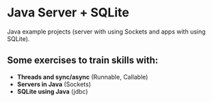 # Java Server + SQLite
Java example projects (server with using Sockets and apps with using SQLite).

<h2>Some exercises to train skills with:</h2>
<ul>
  <li><b>Threads and sync/async</b> (Runnable, Callable)</li>
  <li><b>Servers in Java</b> (Sockets)</li>
  <li><b>SQLite using Java</b> (jdbc)</li>  
</ul>
